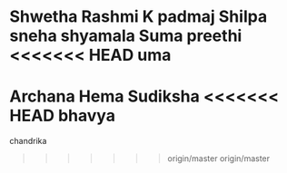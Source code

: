 Shwetha
Rashmi K
padmaj
Shilpa
sneha
shyamala
Suma
preethi
<<<<<<< HEAD
uma
=======
Archana
Hema
Sudiksha
<<<<<<< HEAD
bhavya
=======
chandrika
>>>>>>> origin/master
>>>>>>> origin/master
